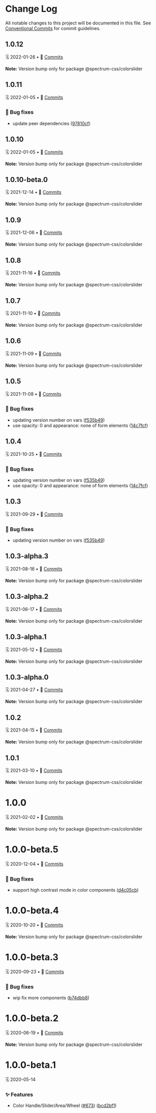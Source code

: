 # Change Log

All notable changes to this project will be documented in this file.
See [Conventional Commits](https://conventionalcommits.org) for commit guidelines.

<a name="1.0.12"></a>
## 1.0.12
🗓 2022-01-26 • 📝 [Commits](https://github.com/adobe/spectrum-css/compare/@spectrum-css/colorslider@1.0.11...@spectrum-css/colorslider@1.0.12)

**Note:** Version bump only for package @spectrum-css/colorslider





<a name="1.0.11"></a>
## 1.0.11
🗓 2022-01-05 • 📝 [Commits](https://github.com/adobe/spectrum-css/compare/@spectrum-css/colorslider@1.0.9...@spectrum-css/colorslider@1.0.11)

### 🐛 Bug fixes

* update peer dependencies ([97810cf](https://github.com/adobe/spectrum-css/commit/97810cf))





<a name="1.0.10"></a>
## 1.0.10
🗓 2022-01-05 • 📝 [Commits](https://github.com/adobe/spectrum-css/compare/@spectrum-css/colorslider@1.0.10-beta.0...@spectrum-css/colorslider@1.0.10)

**Note:** Version bump only for package @spectrum-css/colorslider





<a name="1.0.10-beta.0"></a>
## 1.0.10-beta.0
🗓 2021-12-14 • 📝 [Commits](https://github.com/adobe/spectrum-css/compare/@spectrum-css/colorslider@1.0.9...@spectrum-css/colorslider@1.0.10-beta.0)

**Note:** Version bump only for package @spectrum-css/colorslider





<a name="1.0.9"></a>
## 1.0.9
🗓 2021-12-06 • 📝 [Commits](https://github.com/adobe/spectrum-css/compare/@spectrum-css/colorslider@1.0.8...@spectrum-css/colorslider@1.0.9)

**Note:** Version bump only for package @spectrum-css/colorslider





<a name="1.0.8"></a>
## 1.0.8
🗓 2021-11-16 • 📝 [Commits](https://github.com/adobe/spectrum-css/compare/@spectrum-css/colorslider@1.0.7...@spectrum-css/colorslider@1.0.8)

**Note:** Version bump only for package @spectrum-css/colorslider





<a name="1.0.7"></a>
## 1.0.7
🗓 2021-11-10 • 📝 [Commits](https://github.com/adobe/spectrum-css/compare/@spectrum-css/colorslider@1.0.6...@spectrum-css/colorslider@1.0.7)

**Note:** Version bump only for package @spectrum-css/colorslider





<a name="1.0.6"></a>
## 1.0.6
🗓 2021-11-09 • 📝 [Commits](https://github.com/adobe/spectrum-css/compare/@spectrum-css/colorslider@1.0.5...@spectrum-css/colorslider@1.0.6)

**Note:** Version bump only for package @spectrum-css/colorslider





<a name="1.0.5"></a>
## 1.0.5
🗓 2021-11-08 • 📝 [Commits](https://github.com/adobe/spectrum-css/compare/@spectrum-css/colorslider@1.0.3-alpha.3...@spectrum-css/colorslider@1.0.5)

### 🐛 Bug fixes

* updating version number on vars ([f535b49](https://github.com/adobe/spectrum-css/commit/f535b49))
* use opacity: 0 and appearance: none of form elements ([14c7fcf](https://github.com/adobe/spectrum-css/commit/14c7fcf))





<a name="1.0.4"></a>
## 1.0.4
🗓 2021-10-25 • 📝 [Commits](https://github.com/adobe/spectrum-css/compare/@spectrum-css/colorslider@1.0.3-alpha.3...@spectrum-css/colorslider@1.0.4)

### 🐛 Bug fixes

* updating version number on vars ([f535b49](https://github.com/adobe/spectrum-css/commit/f535b49))
* use opacity: 0 and appearance: none of form elements ([14c7fcf](https://github.com/adobe/spectrum-css/commit/14c7fcf))





<a name="1.0.3"></a>
## 1.0.3
🗓 2021-09-29 • 📝 [Commits](https://github.com/adobe/spectrum-css/compare/@spectrum-css/colorslider@1.0.3-alpha.3...@spectrum-css/colorslider@1.0.3)

### 🐛 Bug fixes

* updating version number on vars ([f535b49](https://github.com/adobe/spectrum-css/commit/f535b49))





<a name="1.0.3-alpha.3"></a>
## 1.0.3-alpha.3
🗓 2021-08-16 • 📝 [Commits](https://github.com/adobe/spectrum-css/compare/@spectrum-css/colorslider@1.0.3-alpha.2...@spectrum-css/colorslider@1.0.3-alpha.3)

**Note:** Version bump only for package @spectrum-css/colorslider





<a name="1.0.3-alpha.2"></a>
## 1.0.3-alpha.2
🗓 2021-06-17 • 📝 [Commits](https://github.com/adobe/spectrum-css/compare/@spectrum-css/colorslider@1.0.3-alpha.1...@spectrum-css/colorslider@1.0.3-alpha.2)

**Note:** Version bump only for package @spectrum-css/colorslider





<a name="1.0.3-alpha.1"></a>
## 1.0.3-alpha.1
🗓 2021-05-12 • 📝 [Commits](https://github.com/adobe/spectrum-css/compare/@spectrum-css/colorslider@1.0.3-alpha.0...@spectrum-css/colorslider@1.0.3-alpha.1)

**Note:** Version bump only for package @spectrum-css/colorslider





<a name="1.0.3-alpha.0"></a>
## 1.0.3-alpha.0
🗓 2021-04-27 • 📝 [Commits](https://github.com/adobe/spectrum-css/compare/@spectrum-css/colorslider@1.0.2...@spectrum-css/colorslider@1.0.3-alpha.0)

**Note:** Version bump only for package @spectrum-css/colorslider





<a name="1.0.2"></a>
## 1.0.2
🗓 2021-04-15 • 📝 [Commits](https://github.com/adobe/spectrum-css/compare/@spectrum-css/colorslider@1.0.1...@spectrum-css/colorslider@1.0.2)

**Note:** Version bump only for package @spectrum-css/colorslider





<a name="1.0.1"></a>
## 1.0.1
🗓 2021-03-10 • 📝 [Commits](https://github.com/adobe/spectrum-css/compare/@spectrum-css/colorslider@1.0.0...@spectrum-css/colorslider@1.0.1)

**Note:** Version bump only for package @spectrum-css/colorslider





<a name="1.0.0"></a>
# 1.0.0
🗓 2021-02-02 • 📝 [Commits](https://github.com/adobe/spectrum-css/compare/@spectrum-css/colorslider@1.0.0-beta.5...@spectrum-css/colorslider@1.0.0)

**Note:** Version bump only for package @spectrum-css/colorslider





<a name="1.0.0-beta.5"></a>
# 1.0.0-beta.5
🗓 2020-12-04 • 📝 [Commits](https://github.com/adobe/spectrum-css/compare/@spectrum-css/colorslider@1.0.0-beta.4...@spectrum-css/colorslider@1.0.0-beta.5)

### 🐛 Bug fixes

* support high contrast mode in color components ([d4c05cb](https://github.com/adobe/spectrum-css/commit/d4c05cb))





<a name="1.0.0-beta.4"></a>
# 1.0.0-beta.4
🗓 2020-10-20 • 📝 [Commits](https://github.com/adobe/spectrum-css/compare/@spectrum-css/colorslider@1.0.0-beta.3...@spectrum-css/colorslider@1.0.0-beta.4)

**Note:** Version bump only for package @spectrum-css/colorslider





<a name="1.0.0-beta.3"></a>
# 1.0.0-beta.3
🗓 2020-09-23 • 📝 [Commits](https://github.com/adobe/spectrum-css/compare/@spectrum-css/colorslider@1.0.0-beta.2...@spectrum-css/colorslider@1.0.0-beta.3)

### 🐛 Bug fixes

* wip fix more components ([b74dbb8](https://github.com/adobe/spectrum-css/commit/b74dbb8))





<a name="1.0.0-beta.2"></a>
# 1.0.0-beta.2
🗓 2020-06-19 • 📝 [Commits](https://github.com/adobe/spectrum-css/compare/@spectrum-css/colorslider@1.0.0-beta.1...@spectrum-css/colorslider@1.0.0-beta.2)

**Note:** Version bump only for package @spectrum-css/colorslider





<a name="1.0.0-beta.1"></a>
# 1.0.0-beta.1
🗓 2020-05-14

### ✨ Features

* Color Handle/Slider/Area/Wheel ([#673](https://github.com/adobe/spectrum-css/issues/673)) ([bcd2bf1](https://github.com/adobe/spectrum-css/commit/bcd2bf1))
